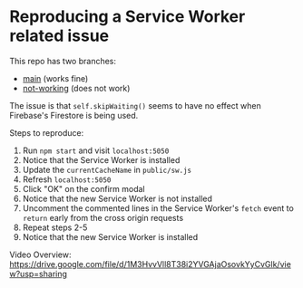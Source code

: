 # Reproducing a Service Worker related issue

This repo has two branches:

- [main](https://github.com/persianturtle/service-worker-issue/tree/main) (works fine)
- [not-working](https://github.com/persianturtle/service-worker-issue/tree/not-working) (does not work)

The issue is that `self.skipWaiting()` seems to have no effect when Firebase's Firestore is being used.

Steps to reproduce:

1. Run `npm start` and visit `localhost:5050`
2. Notice that the Service Worker is installed
3. Update the `currentCacheName` in `public/sw.js`
4. Refresh `localhost:5050`
5. Click "OK" on the confirm modal
6. Notice that the new Service Worker is not installed
7. Uncomment the commented lines in the Service Worker's `fetch` event to `return` early from the cross origin requests
8. Repeat steps 2-5
9. Notice that the new Service Worker is installed

Video Overview: https://drive.google.com/file/d/1M3HvvVll8T38i2YVGAjaOsovkYyCvGlk/view?usp=sharing
